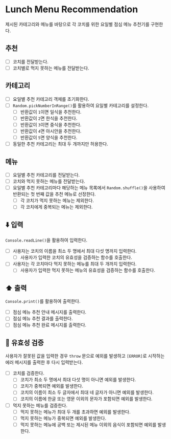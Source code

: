 # Lunch Menu Recommendation

제시된 카테고리와 메뉴를 바탕으로 각 코치를 위한 요일별 점심 메뉴 추천기를 구현한다.

## 추천

- [ ] 코치를 전달받는다.
- [ ] 코치별로 먹지 못하는 메뉴를 전달받는다.

## 카테고리

- [ ] 요일별 추천 카테고리 객체를 초기화한다.
- [ ] `Random.pickNumberInRange()`를 활용하여 요일별 카테고리를 설정한다.
  - [ ] 반환값이 `1`이면 일식을 추천한다.
  - [ ] 반환값이 `2`면 한식을 추천한다.
  - [ ] 반환값이 `3`이면 중식을 추천한다.
  - [ ] 반환값이 `4`면 아시안을 추천한다.
  - [ ] 반환값이 `5`면 양식을 추천한다.
- [ ] 동일한 추천 카테고리는 최대 두 개까지만 허용한다.

## 메뉴

- [ ] 요일별 추천 카테고리를 전달받는다.
- [ ] 코치와 먹지 못하는 메뉴를 전달받는다.
- [ ] 요일별 추천 카테고리마다 해당하는 메뉴 목록에서 `Random.shuffle()`을 사용하여 반환되는 첫 번째 값을 추천 메뉴로 선정한다.
  - [ ] 각 코치가 먹지 못하는 메뉴는 제외한다.
  - [ ] 각 코치에게 중복되는 메뉴는 제외한다.

## ⬇️ 입력

`Console.readLine()`을 활용하여 입력한다.

- [ ] 사용자는 코치의 이름을 최소 두 명에서 최대 다섯 명까지 입력한다.
  - [ ] 사용자가 입력한 코치의 유효성을 검증하는 함수를 호출한다.
- [ ] 사용자는 각 코치마다 먹지 못하는 메뉴를 최대 두 개까지 입력한다.
  - [ ] 사용자가 입력한 먹지 못하는 메뉴의 유효성을 검증하는 함수를 호출한다.

## ⬆️ 출력

`Console.print()`를 활용하여 출력한다.

- [ ] 점심 메뉴 추천 안내 메시지를 출력한다.
- [ ] 점심 메뉴 추천 결과를 출력한다.
- [ ] 점심 메뉴 추천 완료 메시지를 출력한다.

## 🐛 유효성 검증

사용자가 잘못된 값을 입력한 경우 `throw` 문으로 예외를 발생하고 `[ERROR]`로 시작하는 에러 메시지를 출력한 후 다시 입력받는다.

- [ ] 코치를 검증한다.
  - [ ] 코치가 최소 두 명에서 최대 다섯 명이 아니면 예외를 발생한다.
  - [ ] 코치가 중복되면 예외를 발생한다.
  - [ ] 코치의 이름이 최소 두 글자에서 최대 네 글자가 아니면 예외를 발생한다.
  - [ ] 코치의 이름에 한글 또는 영문 이외의 문자가 포함되면 예외를 발생한다.
- [ ] 먹지 못하는 메뉴를 검증한다.
  - [ ] 먹지 못하는 메뉴가 최대 두 개를 초과하면 예외를 발생한다.
  - [ ] 먹지 못하는 메뉴가 중복되면 예외를 발생한다.
  - [ ] 먹지 못하는 메뉴에 공백 또는 제시된 메뉴 이외의 음식이 포함되면 예외를 발생한다.
